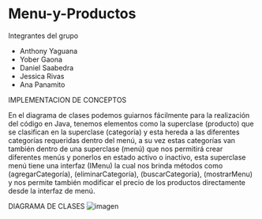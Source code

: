 # Menu-y-Productos

Integrantes del grupo 
- Anthony Yaguana
- Yober Gaona
- Daniel Saabedra
- Jessica Rivas
- Ana Panamito

IMPLEMENTACION DE CONCEPTOS
  
En el diagrama de clases podemos guiarnos fácilmente para la realización del código en Java, tenemos elementos como la superclase (producto) que se clasifican en la superclase (categoría) y esta hereda a las diferentes categorías requeridas dentro del menú, a su vez estas categorías van también dentro de una superclase (menú) que nos permitirá crear diferentes menús y ponerlos en estado activo o inactivo, esta superclase menú tiene una interfaz (IMenu) la cual nos brinda métodos como (agregarCategoría), (eliminarCategoría), (buscarCategoría), (mostrarMenu) y nos permite también modificar el precio de los productos directamente desde la interfaz de menú.

DIAGRAMA DE CLASES 
![imagen](https://github.com/user-attachments/assets/763d40f9-27f1-4c3e-8543-4edc4e00935a)

